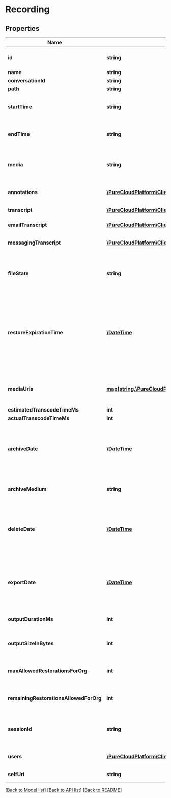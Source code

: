 # Recording

## Properties
Name | Type | Description | Notes
------------ | ------------- | ------------- | -------------
**id** | **string** | The globally unique identifier for the object. | [optional] 
**name** | **string** |  | [optional] 
**conversationId** | **string** |  | [optional] 
**path** | **string** |  | [optional] 
**startTime** | **string** | The start time of the recording. Null when there is no playable media. | [optional] 
**endTime** | **string** | The end time of the recording. Null when there is no playable media. | [optional] 
**media** | **string** | The type of media that the recording is. At the moment that could be audio, chat, or email. | [optional] 
**annotations** | [**\PureCloudPlatform\Client\V2\Model\Annotation[]**](Annotation.md) | Annotations that belong to the recording. | [optional] 
**transcript** | [**\PureCloudPlatform\Client\V2\Model\ChatMessage[]**](ChatMessage.md) | Represents a chat transcript | [optional] 
**emailTranscript** | [**\PureCloudPlatform\Client\V2\Model\RecordingEmailMessage[]**](RecordingEmailMessage.md) | Represents an email transcript | [optional] 
**messagingTranscript** | [**\PureCloudPlatform\Client\V2\Model\RecordingMessagingMessage[]**](RecordingMessagingMessage.md) | Represents a messaging transcript | [optional] 
**fileState** | **string** | Represents the current file state for a recording. Examples: Uploading, Archived, etc | [optional] 
**restoreExpirationTime** | [**\DateTime**](\DateTime.md) | The amount of time a restored recording will remain restored before being archived again. Date time is represented as an ISO-8601 string. For example: yyyy-MM-ddTHH:mm:ss.SSSZ | [optional] 
**mediaUris** | [**map[string,\PureCloudPlatform\Client\V2\Model\MediaResult]**](MediaResult.md) | The different mediaUris for the recording. Null when there is no playable media. | [optional] 
**estimatedTranscodeTimeMs** | **int** |  | [optional] 
**actualTranscodeTimeMs** | **int** |  | [optional] 
**archiveDate** | [**\DateTime**](\DateTime.md) | The date the recording will be archived. Date time is represented as an ISO-8601 string. For example: yyyy-MM-ddTHH:mm:ss.SSSZ | [optional] 
**archiveMedium** | **string** | The type of archive medium used. Example: CloudArchive | [optional] 
**deleteDate** | [**\DateTime**](\DateTime.md) | The date the recording will be deleted. Date time is represented as an ISO-8601 string. For example: yyyy-MM-ddTHH:mm:ss.SSSZ | [optional] 
**exportDate** | [**\DateTime**](\DateTime.md) | The date the recording will be exported. Date time is represented as an ISO-8601 string. For example: yyyy-MM-ddTHH:mm:ss.SSSZ | [optional] 
**outputDurationMs** | **int** | Duration of transcoded media in milliseconds | [optional] 
**outputSizeInBytes** | **int** | Size of transcoded media in bytes. 0 if there is no transcoded media. | [optional] 
**maxAllowedRestorationsForOrg** | **int** | How many archive restorations the organization is allowed to have. | [optional] 
**remainingRestorationsAllowedForOrg** | **int** | The remaining archive restorations the organization has. | [optional] 
**sessionId** | **string** | The session id represents an external resource id, such as email, call, chat, etc | [optional] 
**users** | [**\PureCloudPlatform\Client\V2\Model\User[]**](User.md) | The users participating in the conversation | [optional] 
**selfUri** | **string** | The URI for this object | [optional] 

[[Back to Model list]](../README.md#documentation-for-models) [[Back to API list]](../README.md#documentation-for-api-endpoints) [[Back to README]](../README.md)


